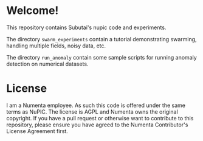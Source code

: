 Welcome!
========

This repository contains Subutai's nupic code and experiments.

The directory `swarm_experiments` contain a tutorial demonstrating swarming, handling multiple fields, noisy data, etc.

The directory `run_anomaly` contain some sample scripts for running
anomaly detection on numerical datasets.

License
=======

I am a Numenta employee. As such this code is offered under the same terms as
NuPIC. The license is AGPL and Numenta owns the original copyright. If you have a
pull request or otherwise want to contribute to this repository, please ensure
you have agreed to the Numenta Contributor's License Agreement first.
